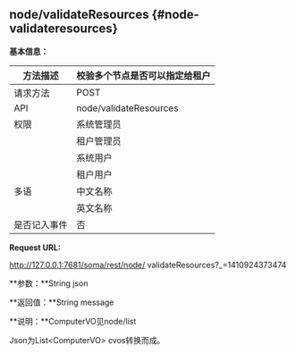 ## node/validateResources {#node-validateresources}

**基本信息：**

| 方法描述 | 校验多个节点是否可以指定给租户 |
| --- | --- |
| 请求方法 | POST |
| API | node/validateResources |
| 权限 | 系统管理员 | 是 |
|  | 租户管理员 | 否 |
|  | 系统用户 | 是 |
|  | 租户用户 | 否 |
| 多语 | 中文名称 | 校验多个节点是否可以指定给租户 |
|  | 英文名称 | Validate nodes for allocate to user |
| 是否记入事件 | 否 |

**Request URL:**

http://127.0.0.1:7681/soma/rest/node/ validateResources?_=1410924373474

**参数：**String json

**返回值：**String message

**说明：**ComputerVO见node/list

Json为List&lt;ComputerVO&gt; cvos转换而成。
